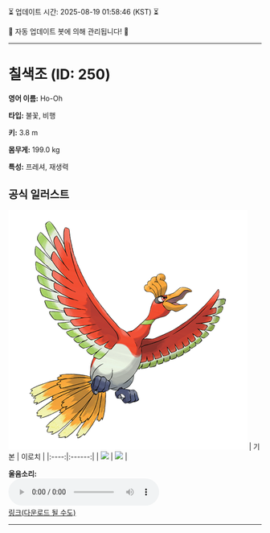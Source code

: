 
⏳ 업데이트 시간: 2025-08-19 01:58:46 (KST) ⏳

🤖 자동 업데이트 봇에 의해 관리됩니다! 🤖

---

# 칠색조 (ID: 250)
**영어 이름:** Ho-Oh

**타입:** 불꽃, 비행

**키:** 3.8 m

**몸무게:** 199.0 kg

**특성:** 프레셔, 재생력

## 공식 일러스트
![](https://raw.githubusercontent.com/PokeAPI/sprites/master/sprites/pokemon/other/official-artwork/250.png)
| 기본 | 이로치 |
|:----:|:------:|
| <img src="https://raw.githubusercontent.com/PokeAPI/sprites/master/sprites/pokemon/250.png" width="200"> | <img src="http://play.pokemonshowdown.com/sprites/ani-shiny/ho-oh.gif" width="200"> |

**울음소리:**<br><audio controls src="https://raw.githubusercontent.com/PokeAPI/cries/main/cries/pokemon/latest/250.ogg"></audio><br> [링크(다운로드 될 수도)](https://raw.githubusercontent.com/PokeAPI/cries/main/cries/pokemon/latest/250.ogg)


---
